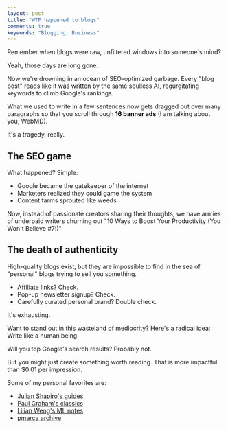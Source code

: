 ```yaml
---
layout: post
title: "WTF happened to blogs"
comments: true
keywords: "Blogging, Business"
---
```


Remember when blogs were raw, unfiltered windows into someone's mind?

Yeah, those days are long gone.

Now we're drowning in an ocean of SEO-optimized garbage. Every "blog post" reads like it was written by the same soulless AI, regurgitating keywords to climb Google's rankings.

What we used to write in a few sentences now gets dragged out over many paragraphs so that you scroll through <span style="color:black;font-weight:700;">16 banner ads</span> (I am talking about you, WebMD).

It's a tragedy, really.

## The SEO game

What happened? Simple:

- Google became the gatekeeper of the internet
- Marketers realized they could game the system
- Content farms sprouted like weeds

Now, instead of passionate creators sharing their thoughts, we have armies of underpaid writers churning out "10 Ways to Boost Your Productivity (You Won't Believe #7!)"

## The death of authenticity
High-quality blogs exist, but they are impossible to find in the sea of "personal" blogs trying to sell you something.

* Affiliate links? Check.
* Pop-up newsletter signup? Check.
* Carefully curated personal brand? Double check.

It's exhausting.

Want to stand out in this wasteland of mediocrity? Here's a radical idea: Write like a human being.

Will you top Google's search results? Probably not.

But you might just create something worth reading. That is more impactful than $0.01 per impression. 

Some of my personal favorites are:

* [Julian Shapiro's guides](https://www.julian.com/)
* [Paul Graham's classics](https://www.paulgraham.com/articles.html)
* [Lilian Weng's ML notes](https://lilianweng.github.io/)
* [pmarca archive](https://pmarchive.com/)